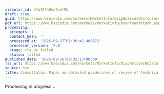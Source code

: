 ```yaml
---
circular_id: 34a427a0eafcef9b
draft: true
guid: https://www.bseindia.com/markets/MarketInfo/DispNoticesNCirculars.aspx?Noticeid={3660AA81-6891-45E6-AD32-3CAF50AF9E55}&noticeno=20250926-17&dt=09/26/2025&icount=17&totcount=76&flag=0
pdf_url: https://www.bseindia.com/markets/MarketInfo/DownloadAttach.aspx?id=20250926-17&attachedId=d2a2c63d-67e8-46c8-82fc-a824d01919a4
processing:
  attempts: 1
  content_hash: ''
  processed_at: '2025-09-27T01:36:42.489672'
  processor_version: '2.0'
  stage: claude_failed
  status: failed
published_date: '2025-09-26T09:35:13+00:00'
rss_url: https://www.bseindia.com/markets/MarketInfo/DispNoticesNCirculars.aspx?Noticeid={3660AA81-6891-45E6-AD32-3CAF50AF9E55}&noticeno=20250926-17&dt=09/26/2025&icount=17&totcount=76&flag=0
source: bse
title: Consultation Paper on detailed guidelines on review of technical glitch framework
---
```


Processing in progress...